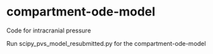 # compartment-ode-model
Code for intracranial pressure

Run scipy_pvs_model_resubmitted.py for the compartment-ode-model
